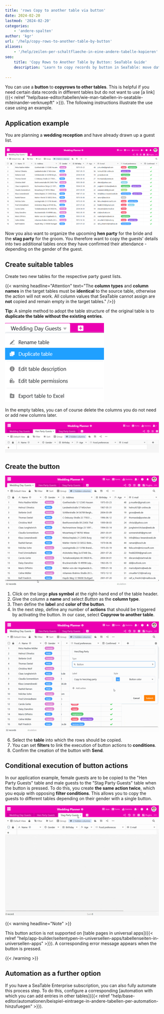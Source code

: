 ```yaml
---
title: 'rows Copy to another table via button'
date: 2024-02-20
lastmod: '2024-02-20'
categories:
    - 'andere-spalten'
author: 'kgr'
url: '/help/copy-rows-to-another-table-by-button'
aliases:
    - '/help/zeilen-per-schaltflaeche-in-eine-andere-tabelle-kopieren'
seo:
    title: 'Copy Rows to Another Table by Button: SeaTable Guide'
    description: 'Learn to copy records by button in SeaTable: move data between tables with click, filters, conditions, and automation for full flexibility.'

---
```


You can use a **button** to **copyrows to other tables**. This is helpful if you need certain data records in different tables but do not want to use [a link]({{< relref "help/base-editor/tabellen/wie-man-tabellen-in-seatable-miteinander-verknuepft" >}}). The following instructions illustrate the use case using an example.

## Application example

You are planning a **wedding reception** and have already drawn up a guest list.

![Example guest list](images/Beispiel-Gaesteliste.png)

Now you also want to organize the upcoming **hen party** for the bride and the **stag party** for the groom. You therefore want to copy the guests' details into two additional tables once they have confirmed their attendance - depending on the gender of the guest.

## Create suitable tables

Create two new tables for the respective party guest lists.

{{< warning  headline="Attention"  text="The **column types** and **column names** in the target tables must be **identical** to the source table, otherwise the action will not work. All column values that SeaTable cannot assign are **not** copied and remain empty in the target tables." />}}

**Tip:** A simple method to adopt the table structure of the original table is to **duplicate the table without the existing entries**.

![Duplicate table structure](images/Tabellenstruktur-duplizieren.png)

In the empty tables, you can of course delete the columns you do not need or add new columns later.

![Empty duplicated tables](images/Leere-duplizierte-Tabellen.png)

## Create the button

![Create button](images/Schaltflaeche-anlegen.gif)

1. Click on the large **plus symbol** at the right-hand end of the table header.
2. Give the column a **name** and select _Button_ as the **column type**.
3. Then define the **label** and **color of the button**.
4. In the next step, define any number of **actions** that should be triggered by activating the button. In our case, select **Copyrow to another table**.

![Copy button action row to another table](images/Schaltflaechen-Aktion-Zeile-in-andere-Tabelle-kopieren.gif)

6. Select the **table** into which the rows should be copied.
7. You can set **filters** to link the execution of button actions to **conditions**.
8. Confirm the creation of the button with **Send**.

## Conditional execution of button actions

In our application example, female guests are to be copied to the "Hen Party Guests" table and male guests to the "Stag Party Guests" table when the button is pressed. To do this, you create **the same action twice**, which you equip with opposing **filter conditions**. This allows you to copy the guests to different tables depending on their gender with a single button.

![Copied by button rows](images/Per-Schaltflaeche-kopierte-Zeilen.gif)

{{< warning  headline="Note" >}}

This button action is not supported on [table pages in universal apps]({{< relref "help/app-builder/seitentypen-in-universellen-apps/tabellenseiten-in-universellen-apps" >}}). A corresponding error message appears when the button is pressed.

{{< /warning >}}

## Automation as a further option

If you have a SeaTable Enterprise subscription, you can also fully automate this process step. To do this, configure a corresponding [automation with which you can add entries in other tables]({{< relref "help/base-editor/automationen/beispiel-eintraege-in-andere-tabellen-per-automation-hinzufuegen" >}}).
